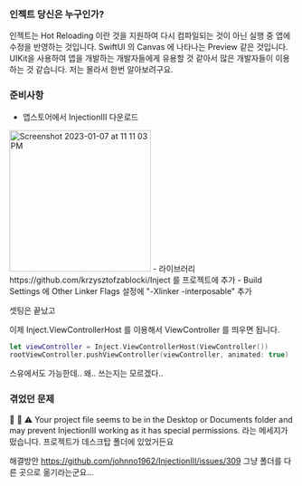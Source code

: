 ### 인젝트 당신은 누구인가?

인젝트는 Hot Reloading 이란 것을 지원하여 다시 컴파일되는 것이 아닌 실행 중 앱에 수정을 반영하는 것입니다. SwiftUI 의 Canvas 에 나타나는 Preview 같은 것입니다. UIKit을 사용하여 앱을 개발하는 개발자들에게 유용할 것 같아서 많은 개발자들이 이용하는 것 같습니다. 저는 몰라서 한번 알아보려구요.

### 준비사항
- 앱스토어에서 InjectionIII 다운로드 
<img width="250" alt="Screenshot 2023-01-07 at 11 11 03 PM" src="https://user-images.githubusercontent.com/47078140/211154963-0a9b3c02-b031-464e-a386-c60cd9e74391.png">
- 라이브러리 https://github.com/krzysztofzablocki/Inject 를 프로젝트에 추가
- Build Settings 에 Other Linker Flags 설정에 "-Xlinker -interposable" 추가

셋팅은 끝났고

이제 Inject.ViewControllerHost 를 이용해서 ViewController 를 띄우면 됩니다.

```swift
let viewController = Inject.ViewControllerHost(ViewController())
rootViewController.pushViewController(viewController, animated: true)
```

스유에서도 가능한데..  왜.. 쓰는지는 모르겠다..



### 겪었던 문제
💉 💉 ⚠️ Your project file seems to be in the Desktop or Documents folder and may prevent InjectionIII working as it has special permissions.
라는 메세지가 떴습니다. 프로젝트가 데스크탑 폴더에 있었거든요

해결방안
https://github.com/johnno1962/InjectionIII/issues/309
그냥 폴더를 다른 곳으로 옮기라는군요...
